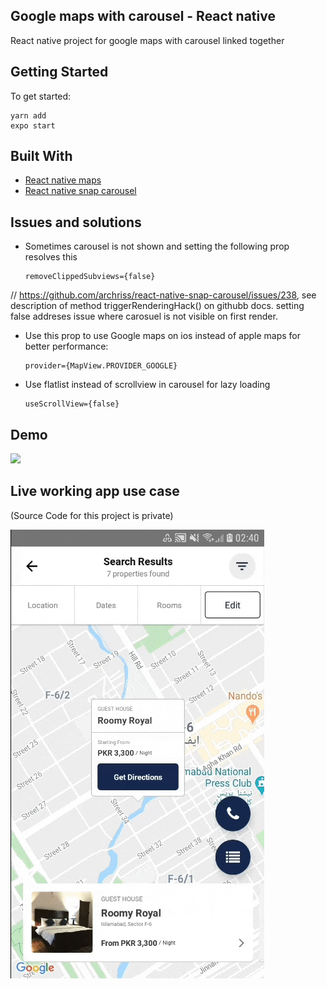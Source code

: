 ## Google maps with carousel - React native

React native project for google maps with carousel linked together

## Getting Started

To get started: 
```
yarn add
expo start
```

## Built With

* [React native maps](https://github.com/react-native-community/react-native-maps)
* [React native snap carousel](https://github.com/archriss/react-native-snap-carousel)

## Issues and solutions
- Sometimes carousel is not shown and setting the following prop resolves this
  ```
  removeClippedSubviews={false}
  ```
 // https://github.com/archriss/react-native-snap-carousel/issues/238, see description of method triggerRenderingHack() on githubb docs. setting false addreses issue where carosuel is not visible on first render.

- Use this prop to use Google maps on ios instead of apple maps for better performance:
  ```
  provider={MapView.PROVIDER_GOOGLE}
  ```
  
- Use flatlist instead of scrollview in carousel for lazy loading
  ```
  useScrollView={false}
  ```



## Demo
<img src="https://github.com/hamzasajid1995/google-maps-with-carousel-react-native/blob/master/demo/demo.gif?raw=true"  />

## Live working app use case

(Source Code for this project is private)

<img src="https://github.com/hamzasajid1995/google-maps-with-carousel-react-native/blob/master/demo/liveappdemo.gif?raw=true"  />
